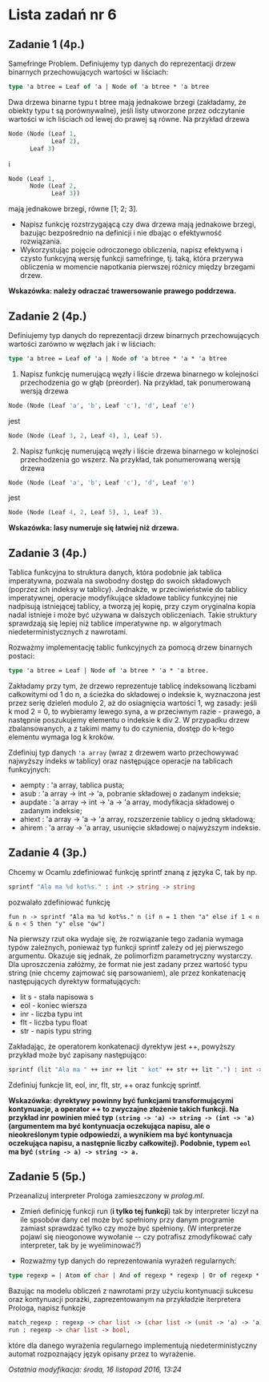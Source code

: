 # Lista zadań nr 6
## Zadanie 1 (4p.)

Samefringe Problem. Definiujemy typ danych do reprezentacji drzew binarnych przechowujących wartości w liściach:
```ocaml
type 'a btree = Leaf of 'a | Node of 'a btree * 'a btree
```
Dwa drzewa binarne typu t btree mają jednakowe brzegi (zakładamy, że obiekty typu t są porównywalne), jeśli listy utworzone przez odczytanie wartości w ich liściach od lewej do prawej są równe. Na przykład drzewa
```ocaml
Node (Node (Leaf 1,
            Leaf 2),
      Leaf 3)
```
i
```ocaml
Node (Leaf 1,
      Node (Leaf 2,
            Leaf 3))
```
mają jednakowe brzegi, równe [1; 2; 3].

- Napisz funkcję rozstrzygającą czy dwa drzewa mają jednakowe brzegi, bazując bezpośrednio na definicji i nie dbając o efektywność rozwiązania.
- Wykorzystując pojęcie odroczonego obliczenia, napisz efektywną i czysto funkcyjną wersję funkcji samefringe, tj. taką, która przerywa obliczenia w momencie napotkania pierwszej różnicy między brzegami drzew.

__Wskazówka: należy odraczać trawersowanie prawego poddrzewa.__
## Zadanie 2 (4p.)

Definiujemy typ danych do reprezentacji drzew binarnych przechowujących wartości zarówno w węzłach jak i w liściach:
```ocaml
type 'a btree = Leaf of 'a | Node of 'a btree * 'a * 'a btree
```
1. Napisz funkcję numerującą węzły i liście drzewa binarnego w kolejności przechodzenia go w głąb (preorder). Na przykład, tak ponumerowaną wersją drzewa
```ocaml
Node (Node (Leaf 'a', 'b', Leaf 'c'), 'd', Leaf 'e')
```
jest
```ocaml
Node (Node (Leaf 3, 2, Leaf 4), 1, Leaf 5).
```
2. Napisz funkcję numerującą węzły i liście drzewa binarnego w kolejności przechodzenia go wszerz. Na przykład, tak ponumerowaną wersją drzewa
```ocaml
Node (Node (Leaf 'a', 'b', Leaf 'c'), 'd', Leaf 'e')
```
jest
```ocaml
Node (Node (Leaf 4, 2, Leaf 5), 1, Leaf 3).
```
__Wskazówka: lasy numeruje się łatwiej niż drzewa.__
## Zadanie 3 (4p.)

Tablica funkcyjna to struktura danych, która podobnie jak tablica imperatywna, pozwala na swobodny dostęp do swoich składowych (poprzez ich indeksy w tablicy). Jednakże, w przeciwieństwie do tablicy imperatywnej, operacje modyfikujące składowe tablicy funkcyjnej nie nadpisują istniejącej tablicy, a tworzą jej kopię, przy czym oryginalna kopia nadal istnieje i może być używana w dalszych obliczeniach. Takie struktury sprawdzają się lepiej niż tablice imperatywne np. w algorytmach niedeterministycznych z nawrotami.

Rozważmy implementację tablic funkcyjnych za pomocą drzew binarnych postaci:
```ocaml
type 'a btree = Leaf | Node of 'a btree * 'a * 'a btree.
```
Zakładamy przy tym, że drzewo reprezentuje tablicę indeksowaną liczbami całkowitymi od 1 do n, a ścieżka do składowej o indeksie k, wyznaczona jest przez serię dzieleń modulo 2, aż do osiagnięcia wartości 1, wg zasady: jeśli k mod 2 = 0, to wybieramy lewego syna, a w przeciwnym razie - prawego, a następnie poszukujemy elementu o indeksie k div 2. W przypadku drzew zbalansowanych, a z takimi mamy tu do czynienia, dostęp do k-tego elementu wymaga log k kroków.

Zdefiniuj typ danych `'a array` (wraz z drzewem warto przechowywać najwyższy indeks w tablicy) oraz następujące operacje na tablicach funkcyjnych:

- aempty : 'a array, tablica pusta;
- asub : 'a array -> int -> 'a, pobranie składowej o zadanym indeksie;
- aupdate : 'a array -> int -> 'a -> 'a array, modyfikacja składowej o zadanym indeksie;
- ahiext : 'a array -> 'a -> 'a array, rozszerzenie tablicy o jedną składową;
- ahirem : 'a array -> 'a array, usunięcie składowej o najwyższym indeksie.

## Zadanie 4 (3p.)

Chcemy w Ocamlu zdefiniować funkcję sprintf znaną z języka C, tak by np.
```ocaml
sprintf "Ala ma %d kot%s." : int -> string -> string
```
pozwalało zdefiniować funkcję
```
fun n -> sprintf "Ala ma %d kot%s." n (if n = 1 then "a" else if 1 < n & n < 5 then "y" else "ów")
```
Na pierwszy rzut oka wydaje się, że rozwiązanie tego zadania wymaga typów zależnych, ponieważ typ funkcji sprintf zależy od jej pierwszego argumentu. Okazuje się jednak, że polimorfizm parametryczny wystarczy. Dla uproszczenia załóżmy, że format nie jest zadany przez wartość typu string (nie chcemy zajmować się parsowaniem), ale przez konkatenację następujących dyrektyw formatujących:

- lit s - stała napisowa s
- eol - koniec wiersza
- inr - liczba typu int
- flt - liczba typu float
- str - napis typu string

Zakładając, że operatorem konkatenacji dyrektyw jest ++, powyższy przykład może być zapisany następująco:
```ocaml
sprintf (lit "Ala ma " ++ inr ++ lit " kot" ++ str ++ lit ".") : int -> string -> string
```
Zdefiniuj funkcje lit, eol, inr, flt, str, ++ oraz funkcję sprintf.

__Wskazówka: dyrektywy powinny być funkcjami transformującymi kontynuacje, a operator ++ to zwyczajne złożenie takich funkcji. Na przykład inr powinien mieć typ `(string -> 'a) -> string -> (int -> 'a)` (argumentem ma być kontynuacja oczekująca napisu, ale o nieokreślonym typie odpowiedzi, a wynikiem ma być kontynuacja oczekująca napisu, a następnie liczby całkowitej). Podobnie, typem `eol` ma być `(string -> a) -> string -> a.`__

## Zadanie 5 (5p.)

Przeanalizuj interpreter Prologa zamieszczony w _prolog.ml_.

- Zmień definicję funkcji run (__i tylko tej funkcji__) tak by interpreter liczył na ile spsobów dany cel może być spełniony przy danym programie zamiast sprawdzać tylko czy może być spełniony. (W interpreterze pojawi się nieogonowe wywołanie -- czy potrafisz zmodyfikować cały interpreter, tak by je wyeliminować?)

- Rozważmy typ danych do reprezentowania wyrażeń regularnych:
```ocaml
type regexp = | Atom of char | And of regexp * regexp | Or of regexp * regexp | Star of regexp
```
Bazując na modelu obliczeń z nawrotami przy użyciu kontynuacji sukcesu oraz kontynuacji porażki, zaprezentowanym na przykładzie iterpretera Prologa, napisz funkcje
```ocaml
match_regexp : regexp -> char list -> (char list -> (unit -> 'a) -> 'a) -> (unit -> 'a) -> 'a
run : regexp -> char list -> bool,
```
które dla danego wyrażenia regularnego implementują niedeterministyczny automat rozpoznający język opisany przez to wyrażenie.

_Ostatnia modyfikacja: środa, 16 listopad 2016, 13:24_
